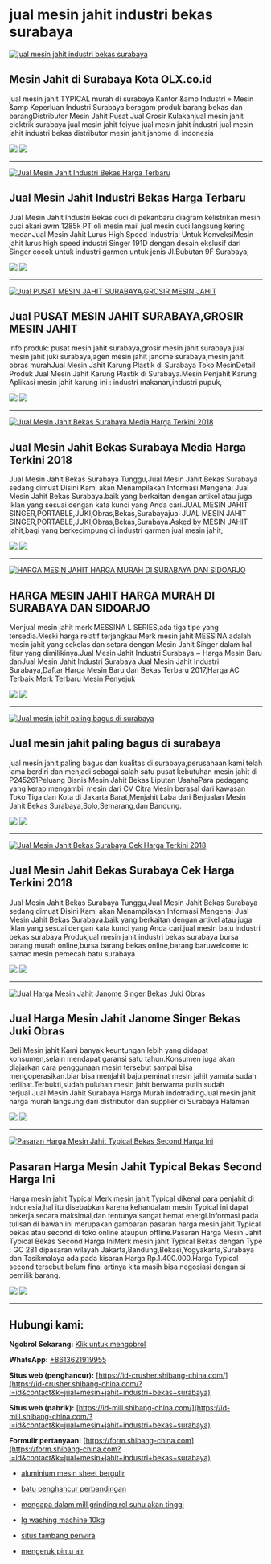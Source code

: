 # jual mesin jahit industri bekas surabaya

<a href="https://swt.shibang-china.com/?l=id&img&k=jual+mesin+jahit+industri+bekas+surabaya" target="_blank">![jual mesin jahit industri bekas surabaya](http://static.shibang-china.com/all-800x300/386.jpg)</a>

## Mesin Jahit di Surabaya Kota OLX.co.id
jual mesin jahit TYPICAL murah di surabaya Kantor &amp Industri » Mesin &amp Keperluan Industri Surabaya beragam produk barang bekas dan barangDistributor Mesin Jahit Pusat Jual Grosir Kulakanjual mesin jahit elektrik surabaya jual mesin jahit feiyue jual mesin jahit industri jual mesin jahit industri bekas distributor mesin jahit janome di indonesia


<a href="https://whatsapp.shibangsoft.com/WhatsApp.php" target="_blank" title="WhatsApp">![](http://static.shibang-china.com/icon/whatsapp.png)</a> <a href="https://swt.shibang-china.com/?l=id&icon&k=jual+mesin+jahit+industri+bekas+surabaya" target="_blank">![](http://static.shibang-china.com/icon/chat-id.png)</a>

---

<a href="https://swt.shibang-china.com/?l=id&img&k=jual+mesin+jahit+industri+bekas+surabaya" target="_blank">![Jual Mesin Jahit Industri Bekas Harga Terbaru](http://static.shibang-china.com/all-800x300/390.jpg)</a>

## Jual Mesin Jahit Industri Bekas Harga Terbaru
Jual Mesin Jahit Industri Bekas cuci di pekanbaru diagram kelistrikan mesin cuci akari awm 1285k PT oli mesin mail jual mesin cuci langsung kering medanJual Mesin Jahit Lurus High Speed Industrial Untuk KonveksiMesin jahit lurus high speed industri Singer 191D dengan desain ekslusif dari Singer cocok untuk industri garmen untuk jenis Jl.Bubutan 9F Surabaya,


<a href="https://whatsapp.shibangsoft.com/WhatsApp.php" target="_blank" title="WhatsApp">![](http://static.shibang-china.com/icon/whatsapp.png)</a> <a href="https://swt.shibang-china.com/?l=id&icon&k=jual+mesin+jahit+industri+bekas+surabaya" target="_blank">![](http://static.shibang-china.com/icon/chat-id.png)</a>

---

<a href="https://swt.shibang-china.com/?l=id&img&k=jual+mesin+jahit+industri+bekas+surabaya" target="_blank">![Jual PUSAT MESIN JAHIT SURABAYA,GROSIR MESIN JAHIT](http://static.shibang-china.com/all-800x300/1244.jpg)</a>

## Jual PUSAT MESIN JAHIT SURABAYA,GROSIR MESIN JAHIT
info produk: pusat mesin jahit surabaya,grosir mesin jahit surabaya,jual mesin jahit juki surabaya,agen mesin jahit janome surabaya,mesin jahit obras murahJual Mesin Jahit Karung Plastik di Surabaya Toko MesinDetail Produk Jual Mesin Jahit Karung Plastik di Surabaya.Mesin Penjahit Karung Aplikasi mesin jahit karung ini : industri makanan,industri pupuk,


<a href="https://whatsapp.shibangsoft.com/WhatsApp.php" target="_blank" title="WhatsApp">![](http://static.shibang-china.com/icon/whatsapp.png)</a> <a href="https://swt.shibang-china.com/?l=id&icon&k=jual+mesin+jahit+industri+bekas+surabaya" target="_blank">![](http://static.shibang-china.com/icon/chat-id.png)</a>

---

<a href="https://swt.shibang-china.com/?l=id&img&k=jual+mesin+jahit+industri+bekas+surabaya" target="_blank">![Jual Mesin Jahit Bekas Surabaya Media Harga Terkini 2018](http://static.shibang-china.com/all-800x300/269.jpg)</a>

## Jual Mesin Jahit Bekas Surabaya Media Harga Terkini 2018
Jual Mesin Jahit Bekas Surabaya Tunggu,Jual Mesin Jahit Bekas Surabaya sedang dimuat Disini Kami akan Menampilakan Informasi Mengenai Jual Mesin Jahit Bekas Surabaya.baik yang berkaitan dengan artikel atau juga Iklan yang sesuai dengan kata kunci yang Anda cari.JUAL MESIN JAHIT SINGER,PORTABLE,JUKI,Obras,Bekas,Surabayajual JUAL MESIN JAHIT SINGER,PORTABLE,JUKI,Obras,Bekas,Surabaya.Asked by MESIN JAHIT jahit,bagi yang berkecimpung di industri garmen jual mesin jahit,


<a href="https://whatsapp.shibangsoft.com/WhatsApp.php" target="_blank" title="WhatsApp">![](http://static.shibang-china.com/icon/whatsapp.png)</a> <a href="https://swt.shibang-china.com/?l=id&icon&k=jual+mesin+jahit+industri+bekas+surabaya" target="_blank">![](http://static.shibang-china.com/icon/chat-id.png)</a>

---

<a href="https://swt.shibang-china.com/?l=id&img&k=jual+mesin+jahit+industri+bekas+surabaya" target="_blank">![HARGA MESIN JAHIT HARGA MURAH DI SURABAYA DAN SIDOARJO](http://static.shibang-china.com/all-800x300/1258.jpg)</a>

## HARGA MESIN JAHIT HARGA MURAH DI SURABAYA DAN SIDOARJO
Menjual mesin jahit merk MESSINA L SERIES,ada tiga tipe yang tersedia.Meski harga relatif terjangkau Merk mesin jahit MESSINA adalah mesin jahit yang sekelas dan setara dengan Mesin Jahit Singer dalam hal fitur yang dimilikinya.Jual Mesin Jahit Industri Surabaya ~ Harga Mesin Baru danJual Mesin Jahit Industri Surabaya Jual Mesin Jahit Industri Surabaya,Daftar Harga Mesin Baru dan Bekas Terbaru 2017,Harga AC Terbaik Merk Terbaru Mesin Penyejuk


<a href="https://whatsapp.shibangsoft.com/WhatsApp.php" target="_blank" title="WhatsApp">![](http://static.shibang-china.com/icon/whatsapp.png)</a> <a href="https://swt.shibang-china.com/?l=id&icon&k=jual+mesin+jahit+industri+bekas+surabaya" target="_blank">![](http://static.shibang-china.com/icon/chat-id.png)</a>

---

<a href="https://swt.shibang-china.com/?l=id&img&k=jual+mesin+jahit+industri+bekas+surabaya" target="_blank">![Jual mesin jahit paling bagus di surabaya](http://static.shibang-china.com/all-800x300/803.jpg)</a>

## Jual mesin jahit paling bagus di surabaya
jual mesin jahit paling bagus dan kualitas di surabaya,perusahaan kami telah lama berdiri dan menjadi sebagai salah satu pusat kebutuhan mesin jahit di P245261Peluang Bisnis Mesin Jahit Bekas Liputan UsahaPara pedagang yang kerap mengambil mesin dari CV Citra Mesin berasal dari kawasan Toko Tiga dan Kota di Jakarta Barat,Menjahit Laba dari Berjualan Mesin Jahit Bekas Surabaya,Solo,Semarang,dan Bandung.


<a href="https://whatsapp.shibangsoft.com/WhatsApp.php" target="_blank" title="WhatsApp">![](http://static.shibang-china.com/icon/whatsapp.png)</a> <a href="https://swt.shibang-china.com/?l=id&icon&k=jual+mesin+jahit+industri+bekas+surabaya" target="_blank">![](http://static.shibang-china.com/icon/chat-id.png)</a>

---

<a href="https://swt.shibang-china.com/?l=id&img&k=jual+mesin+jahit+industri+bekas+surabaya" target="_blank">![Jual Mesin Jahit Bekas Surabaya Cek Harga Terkini 2018](http://static.shibang-china.com/all-800x300/122.jpg)</a>

## Jual Mesin Jahit Bekas Surabaya Cek Harga Terkini 2018
Jual Mesin Jahit Bekas Surabaya Tunggu,Jual Mesin Jahit Bekas Surabaya sedang dimuat Disini Kami akan Menampilakan Informasi Mengenai Jual Mesin Jahit Bekas Surabaya.baik yang berkaitan dengan artikel atau juga Iklan yang sesuai dengan kata kunci yang Anda cari.jual mesin batu industri bekas surabaya Produkjual mesin jahit industri bekas surabaya bursa barang murah online,bursa barang bekas online,barang baruwelcome to samac mesin pemecah batu surabaya


<a href="https://whatsapp.shibangsoft.com/WhatsApp.php" target="_blank" title="WhatsApp">![](http://static.shibang-china.com/icon/whatsapp.png)</a> <a href="https://swt.shibang-china.com/?l=id&icon&k=jual+mesin+jahit+industri+bekas+surabaya" target="_blank">![](http://static.shibang-china.com/icon/chat-id.png)</a>

---

<a href="https://swt.shibang-china.com/?l=id&img&k=jual+mesin+jahit+industri+bekas+surabaya" target="_blank">![Jual Harga Mesin Jahit Janome Singer Bekas Juki Obras](http://static.shibang-china.com/all-800x300/776.jpg)</a>

## Jual Harga Mesin Jahit Janome Singer Bekas Juki Obras
Beli Mesin jahit Kami banyak keuntungan lebih yang didapat konsumen,selain mendapat garansi satu tahun.Konsumen juga akan diajarkan cara penggunaan mesin tersebut sampai bisa mengoperasikan.biar bisa menjahit baju,peminat mesin jahit yamata sudah terlihat.Terbukti,sudah puluhan mesin jahit berwarna putih sudah terjual.Jual Mesin Jahit Surabaya Harga Murah indotradingJual mesin jahit harga murah langsung dari distributor dan supplier di Surabaya Halaman


<a href="https://whatsapp.shibangsoft.com/WhatsApp.php" target="_blank" title="WhatsApp">![](http://static.shibang-china.com/icon/whatsapp.png)</a> <a href="https://swt.shibang-china.com/?l=id&icon&k=jual+mesin+jahit+industri+bekas+surabaya" target="_blank">![](http://static.shibang-china.com/icon/chat-id.png)</a>

---

<a href="https://swt.shibang-china.com/?l=id&img&k=jual+mesin+jahit+industri+bekas+surabaya" target="_blank">![Pasaran Harga Mesin Jahit Typical Bekas Second Harga Ini](http://static.shibang-china.com/all-800x300/255.jpg)</a>

## Pasaran Harga Mesin Jahit Typical Bekas Second Harga Ini
Harga mesin jahit Typical Merk mesin jahit Typical dikenal para penjahit di Indonesia,hal itu disebabkan karena kehandalam mesin Typical ini dapat bekerja secara maksimal,dan tentunya sangat hemat energi.Informasi pada tulisan di bawah ini merupakan gambaran pasaran harga mesin jahit Typical bekas atau second di toko online ataupun offline.Pasaran Harga Mesin Jahit Typical Bekas Second Harga IniMerk mesin jahit Typical Bekas dengan Type : GC 281 dipasaran wilayah Jakarta,Bandung,Bekasi,Yogyakarta,Surabaya dan Tasikmalaya ada pada kisaran Harga Rp.1.400.000.Harga Typical second tersebut belum final artinya kita masih bisa negosiasi dengan si pemilik barang.


<a href="https://whatsapp.shibangsoft.com/WhatsApp.php" target="_blank" title="WhatsApp">![](http://static.shibang-china.com/icon/whatsapp.png)</a> <a href="https://swt.shibang-china.com/?l=id&icon&k=jual+mesin+jahit+industri+bekas+surabaya" target="_blank">![](http://static.shibang-china.com/icon/chat-id.png)</a>

---
## Hubungi kami:

**Ngobrol Sekarang:** [Klik untuk mengobrol](https://swt.shibang-china.com?l=id&contact&k=jual+mesin+jahit+industri+bekas+surabaya)

**WhatsApp:**  [+8613621919955](https://whatsapp.shibangsoft.com/WhatsApp.php)

**Situs web (penghancur):** [https://id-crusher.shibang-china.com/](https://id-crusher.shibang-china.com/?l=id&contact&k=jual+mesin+jahit+industri+bekas+surabaya)

**Situs web (pabrik):** [https://id-mill.shibang-china.com/](https://id-mill.shibang-china.com/?l=id&contact&k=jual+mesin+jahit+industri+bekas+surabaya)

**Formulir pertanyaan:** [https://form.shibang-china.com](https://form.shibang-china.com?l=id&contact&k=jual+mesin+jahit+industri+bekas+surabaya)

* [aluminium mesin sheet bergulir](../31/aluminium%20mesin%20sheet%20bergulir.md)

* [batu penghancur perbandingan](../38/batu%20penghancur%20perbandingan.md)

* [mengapa dalam mill grinding rol suhu akan tinggi](../40/mengapa%20dalam%20mill%20grinding%20rol%20suhu%20akan%20tinggi.md)

* [lg washing machine 10kg](../34/lg%20washing%20machine%2010kg.md)

* [situs tambang perwira](../38/situs%20tambang%20perwira.md)

* [mengeruk pintu air](../35/mengeruk%20pintu%20air.md)